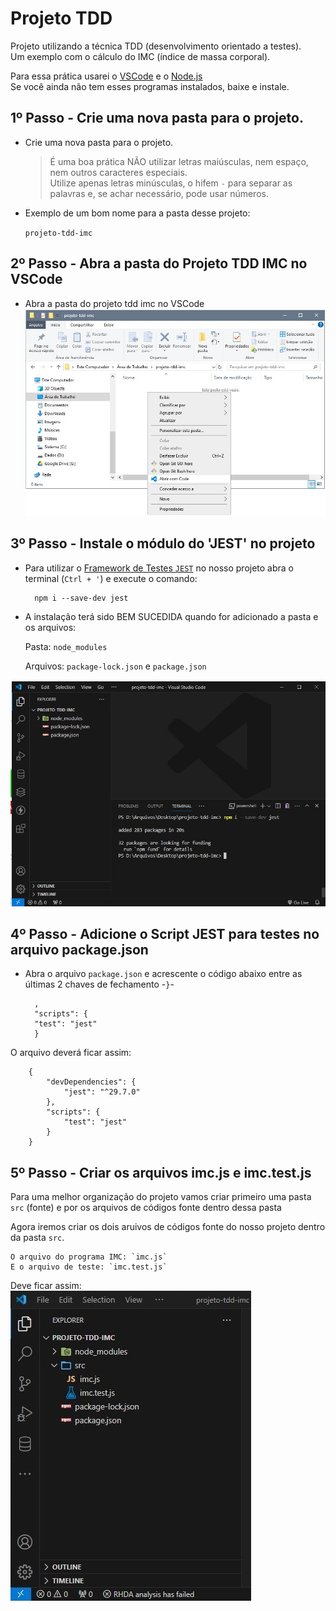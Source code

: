# Projeto TDD
Projeto utilizando a técnica TDD (desenvolvimento orientado a testes).  
Um exemplo com o cálculo do IMC (índice de massa corporal).  

Para essa prática usarei o [VSCode](https://code.visualstudio.com/download) e o [Node.js](https://nodejs.org/en/download/current)  
Se você ainda não tem esses programas instalados, baixe e instale.

## 1º Passo - Crie uma nova pasta para o projeto.
- Crie uma nova pasta para o projeto.

    >É uma boa prática NÃO utilizar letras maiúsculas, nem espaço, nem outros caracteres especiais.  
    >Utilize apenas letras minúsculas, o hifem `-` para separar as palavras e, se achar necessário, pode usar números.

- Exemplo de um bom nome para a pasta desse projeto:

    `projeto-tdd-imc`

## 2º Passo - Abra a pasta do Projeto TDD IMC no VSCode
- Abra a pasta do projeto tdd imc no VSCode  
![abrir pasta com VSCode](/imgs/abrir-com-code.jpg)

## 3º Passo - Instale o módulo do 'JEST' no projeto
- Para utilizar o [Framework de Testes `JEST`](https://jestjs.io/pt-BR/) no nosso projeto abra o terminal (`Ctrl + '`) e execute o comando:

        npm i --save-dev jest

- A instalação terá sido BEM SUCEDIDA quando for adicionado a pasta e os arquivos:  

    Pasta: `node_modules`

    Arquivos: `package-lock.json` e `package.json`

![Pasta: 'node_modules' - Arquivos: 'package-lock.json' e 'package.json'](/imgs/apos-instalacao-jest.jpg)

## 4º Passo - Adicione o Script JEST para testes no arquivo package.json
- Abra o arquivo `package.json` e acrescente o código abaixo entre as últimas 2 chaves de fechamento -` } `-

        ,
        "scripts": {
        "test": "jest"
        }

O arquivo deverá ficar assim:

        {
            "devDependencies": {
                "jest": "^29.7.0"
            },
            "scripts": {
                "test": "jest"
            }
        }

## 5º Passo - Criar os arquivos imc.js e imc.test.js
Para uma melhor organização do projeto vamos criar primeiro uma pasta `src` (fonte) e por os arquivos de códigos fonte dentro dessa pasta

Agora iremos criar os dois aruivos de códigos fonte do nosso projeto dentro da pasta `src`.  

    O arquivo do programa IMC: `imc.js`  
    E o arquivo de teste: `imc.test.js`

Deve ficar assim:  
![explorador de  arquivos do projeto com a pasta src e os arquivos imc.js e imc.tes.js](/imgs/explorer-pasta-src-arquivos-imc.js-imc.tes.jpg)